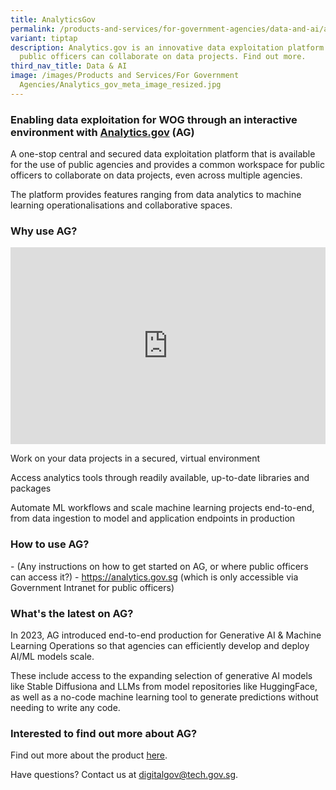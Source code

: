 ```yaml
---
title: AnalyticsGov
permalink: /products-and-services/for-government-agencies/data-and-ai/analytics-gov/
variant: tiptap
description: Analytics.gov is an innovative data exploitation platform where
  public officers can collaborate on data projects. Find out more.
third_nav_title: Data & AI
image: /images/Products and Services/For Government
  Agencies/Analytics_gov_meta_image_resized.jpg
---
```

<h3>Enabling data exploitation for WOG through an interactive environment with <a href="http://Analytics.gov" rel="noopener noreferrer nofollow" target="_blank">Analytics.gov</a> (AG)</h3>
<p>A one-stop central and secured data exploitation platform that is available
for the use of public agencies and provides a common workspace for public
officers to collaborate on data projects, even across multiple agencies.</p>
<p>The platform provides features ranging from data analytics to machine
learning operationalisations and collaborative spaces.</p>
<h3>Why use AG?</h3>
<div class="iframe-wrapper">
<iframe style="max-width: 100%;" height="315" width="560" allowfullscreen="true" frameborder="0" src="https://www.youtube.com/embed/I71256PwRU8?si=8tXvF1AgHMxA6EvQ"></iframe>
</div>
<p>Work on your data projects in a secured, virtual environment</p>
<p>Access analytics tools through readily available, up-to-date libraries
and packages</p>
<p>Automate ML workflows and scale machine learning projects end-to-end,
from data ingestion to model and application endpoints in production</p>
<h3>How to use AG?</h3>
<p>- (Any instructions on how to get started on AG, or where public officers
can access it?) - <a href="https://analytics.gov.sg" rel="noopener noreferrer nofollow" target="_blank">https://analytics.gov.sg</a> (which is only
accessible via Government Intranet for public officers)</p>
<h3>What's the latest on AG?</h3>
<p>In 2023, AG introduced end-to-end production for Generative AI &amp; Machine
Learning Operations so that agencies can efficiently develop and deploy
AI/ML models scale.</p>
<p>These include access to the expanding selection of generative AI models
like Stable Diffusiona and LLMs from model repositories like HuggingFace,
as well as a no-code machine learning tool to generate predictions without
needing to write any code.</p>
<h3>Interested to find out more about AG?</h3>
<p>Find out more about the product <a href="https://www.developer.tech.gov.sg/products/categories/analytics/analytics-gov/overview.html" rel="noopener noreferrer nofollow" target="_blank">here</a>.</p>
<p>Have questions? Contact us at <a href="mailto:digitalgov@tech.gov.sg" rel="noopener noreferrer nofollow" target="_blank">digitalgov@tech.gov.sg</a>.</p>